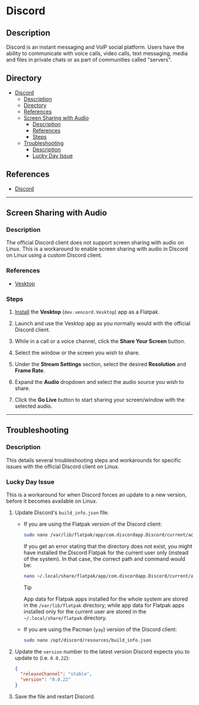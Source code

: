 # Discord

## Description

Discord is an instant messaging and VoIP social platform. Users have the ability to communicate with voice calls, video calls, text messaging, media and files in private chats or as part of communities called "servers".

## Directory

- [Discord](#discord)
  - [Description](#description)
  - [Directory](#directory)
  - [References](#references)
  - [Screen Sharing with Audio](#screen-sharing-with-audio)
    - [Description](#description-1)
    - [References](#references-1)
    - [Steps](#steps)
  - [Troubleshooting](#troubleshooting)
    - [Description](#description-2)
    - [Lucky Day Issue](#lucky-day-issue)

## References

- [Discord](https://discord.com)

---

## Screen Sharing with Audio

### Description

The official Discord client does not support screen sharing with audio on Linux. This is a workaround to enable screen sharing with audio in Discord on Linux using a custom Discord client.

### References

- [Vesktop](https://github.com/Vencord/Vesktop)

### Steps

1. [Install](flatpak.md#install) the **Vesktop** (`dev.vencord.Vesktop`) app as a Flatpak.

2. Launch and use the Vesktop app as you normally would with the official Discord client.

3. While in a call or a voice channel, click the **Share Your Screen** button.

4. Select the window or the screen you wish to share.

5. Under the **Stream Settings** section, select the desired **Resolution** and **Frame Rate**.

6. Expand the **Audio** dropdown and select the audio source you wish to share.

7. Click the **Go Live** button to start sharing your screen/window with the selected audio.

---

## Troubleshooting

### Description

This details several troubleshooting steps and workarounds for specific issues with the official Discord client on Linux.

### Lucky Day Issue

This is a workaround for when Discord forces an update to a new version, before it becomes available on Linux.

1. Update Discord's `build_info.json` file.

   - If you are using the Flatpak version of the Discord client:

      ```sh
      sudo nano /var/lib/flatpak/app/com.discordapp.Discord/current/active/files/discord/resources/build_info.json
      ```

      If you get an error stating that the directory does not exist, you might have installed the Discord Flatpak for the current user only (instead of the system). In that case, the correct path and command would be:

      ```sh
      nano ~/.local/share/flatpak/app/com.discordapp.Discord/current/active/files/discord/resources/build_info.json
      ```

      > [!TIP]  
      > App data for Flatpak apps installed for the whole system are stored in the `/var/lib/flatpak` directory, while app data for Flatpak apps installed only for the current user are stored in the `~/.local/share/flatpak` directory.

   - If you are using the Pacman (`yay`) version of the Discord client:

      ```sh
      sudo nano /opt/discord/resources/build_info.json
      ```

2. Update the `version` number to the latest version Discord expects you to update to (i.e. `0.0.22`):

    ```json
    {
      "releaseChannel": "stable",
      "version": "0.0.22"
    }
    ```

3. Save the file and restart Discord.

